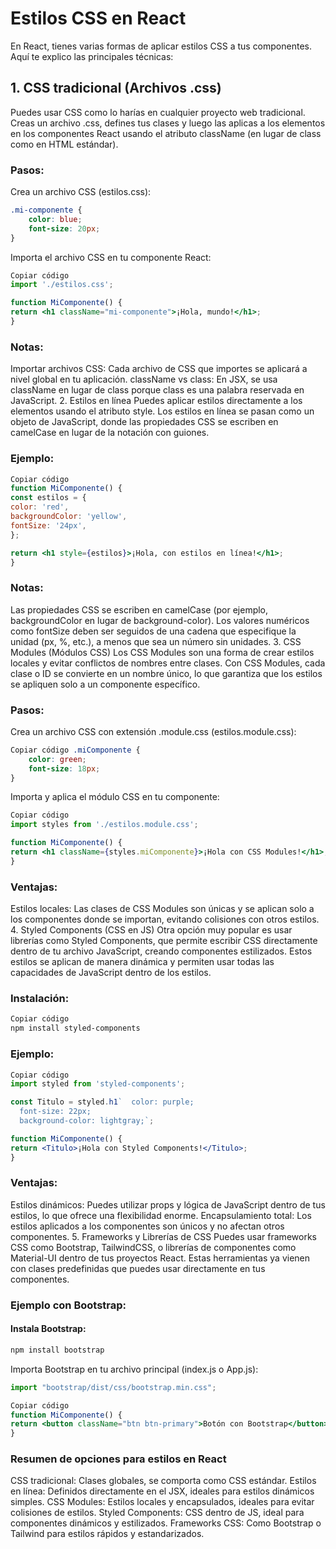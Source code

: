 # Estilos CSS en React

En React, tienes varias formas de aplicar estilos CSS a tus componentes. Aquí te explico las principales técnicas:

## 1. CSS tradicional (Archivos .css)

Puedes usar CSS como lo harías en cualquier proyecto web tradicional. Creas un archivo .css, defines tus clases y luego las aplicas a los elementos en los componentes React usando el atributo className (en lugar de class como en HTML estándar).

### Pasos:

Crea un archivo CSS (estilos.css):

```css
.mi-componente {
	color: blue;
	font-size: 20px;
}
```

Importa el archivo CSS en tu componente React:

```jsx
Copiar código
import './estilos.css';

function MiComponente() {
return <h1 className="mi-componente">¡Hola, mundo!</h1>;
}
```

### Notas:

Importar archivos CSS: Cada archivo de CSS que importes se aplicará a nivel global en tu aplicación.
className vs class: En JSX, se usa className en lugar de class porque class es una palabra reservada en JavaScript. 2. Estilos en línea
Puedes aplicar estilos directamente a los elementos usando el atributo style. Los estilos en línea se pasan como un objeto de JavaScript, donde las propiedades CSS se escriben en camelCase en lugar de la notación con guiones.

### Ejemplo:

```jsx
Copiar código
function MiComponente() {
const estilos = {
color: 'red',
backgroundColor: 'yellow',
fontSize: '24px',
};

return <h1 style={estilos}>¡Hola, con estilos en línea!</h1>;
}
```

### Notas:

Las propiedades CSS se escriben en camelCase (por ejemplo, backgroundColor en lugar de background-color).
Los valores numéricos como fontSize deben ser seguidos de una cadena que especifique la unidad (px, %, etc.), a menos que sea un número sin unidades. 3. CSS Modules (Módulos CSS)
Los CSS Modules son una forma de crear estilos locales y evitar conflictos de nombres entre clases. Con CSS Modules, cada clase o ID se convierte en un nombre único, lo que garantiza que los estilos se apliquen solo a un componente específico.

### Pasos:

Crea un archivo CSS con extensión .module.css (estilos.module.css):

```css
Copiar código .miComponente {
	color: green;
	font-size: 18px;
}
```

Importa y aplica el módulo CSS en tu componente:

```jsx
Copiar código
import styles from './estilos.module.css';

function MiComponente() {
return <h1 className={styles.miComponente}>¡Hola con CSS Modules!</h1>;
}
```

### Ventajas:

Estilos locales: Las clases de CSS Modules son únicas y se aplican solo a los componentes donde se importan, evitando colisiones con otros estilos. 4. Styled Components (CSS en JS)
Otra opción muy popular es usar librerías como Styled Components, que permite escribir CSS directamente dentro de tu archivo JavaScript, creando componentes estilizados. Estos estilos se aplican de manera dinámica y permiten usar todas las capacidades de JavaScript dentro de los estilos.

### Instalación:

```bash
Copiar código
npm install styled-components
```

### Ejemplo:

```jsx
Copiar código
import styled from 'styled-components';

const Titulo = styled.h1`  color: purple;
  font-size: 22px;
  background-color: lightgray;`;

function MiComponente() {
return <Titulo>¡Hola con Styled Components!</Titulo>;
}
```

### Ventajas:

Estilos dinámicos: Puedes utilizar props y lógica de JavaScript dentro de tus estilos, lo que ofrece una flexibilidad enorme.
Encapsulamiento total: Los estilos aplicados a los componentes son únicos y no afectan otros componentes. 5. Frameworks y Librerías de CSS
Puedes usar frameworks CSS como Bootstrap, TailwindCSS, o librerías de componentes como Material-UI dentro de tus proyectos React. Estas herramientas ya vienen con clases predefinidas que puedes usar directamente en tus componentes.

### Ejemplo con Bootstrap:

#### Instala Bootstrap:

```bash
npm install bootstrap
```

Importa Bootstrap en tu archivo principal (index.js o App.js):

```jsx
import "bootstrap/dist/css/bootstrap.min.css";
```

```jsx
Copiar código
function MiComponente() {
return <button className="btn btn-primary">Botón con Bootstrap</button>;
}
```

### Resumen de opciones para estilos en React

CSS tradicional: Clases globales, se comporta como CSS estándar.
Estilos en línea: Definidos directamente en el JSX, ideales para estilos dinámicos simples.
CSS Modules: Estilos locales y encapsulados, ideales para evitar colisiones de estilos.
Styled Components: CSS dentro de JS, ideal para componentes dinámicos y estilizados.
Frameworks CSS: Como Bootstrap o Tailwind para estilos rápidos y estandarizados.
